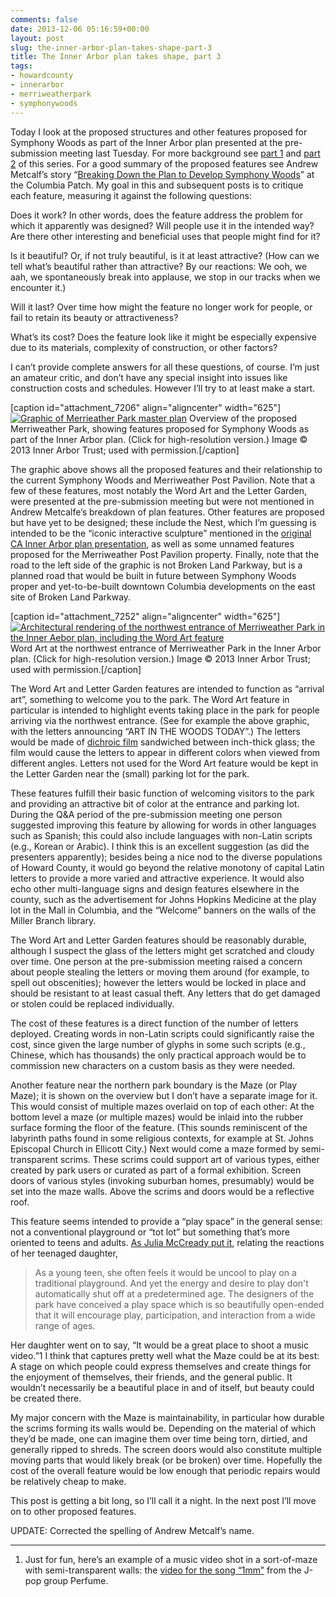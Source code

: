 ```yaml
---
comments: false
date: 2013-12-06 05:16:59+00:00
layout: post
slug: the-inner-arbor-plan-takes-shape-part-3
title: The Inner Arbor plan takes shape, part 3
tags:
- howardcounty
- innerarbor
- merriweatherpark
- symphonywoods
---
```


Today I look at the proposed structures and other features proposed for Symphony Woods as part of the Inner Arbor plan presented at the pre-submission meeting last Tuesday. For more background see [part 1](/2013/12/04/the-inner-arbor-plan-takes-shape-part-1/) and [part 2](/2013/12/05/the-inner-arbor-plan-takes-shape-part-2/) of this series. For a good summary of the proposed features see Andrew Metcalf’s story “[Breaking Down the Plan to Develop Symphony Woods](http://columbia.patch.com/groups/downtown-columbia-development/p/breaking-down-the-plan-to-develop-symphony-woods)” at the Columbia Patch. My goal in this and subsequent posts is to critique each feature, measuring it against the following questions:

Does it work? In other words, does the feature address the problem for which it apparently was designed? Will people use it in the intended way? Are there other interesting and beneficial uses that people might find for it?

Is it beautiful? Or, if not truly beautiful, is it at least attractive? (How can we tell what’s beautiful rather than attractive? By our reactions: We ooh, we aah, we spontaneously break into applause, we stop in our tracks when we encounter it.)

Will it last? Over time how might the feature no longer work for people, or fail to retain its beauty or attractiveness?

What’s its cost? Does the feature look like it might be especially expensive due to its materials, complexity of construction, or other factors?

I can’t provide complete answers for all these questions, of course. I’m just an amateur critic, and don’t have any special insight into issues like construction costs and schedules. However I’ll try to at least make a start.

[caption id="attachment_7206" align="aligncenter" width="625"][![Graphic of Merrieather Park master plan](http://hecker.files.wordpress.com/2013/12/1-merriweather-park-master-plan.jpg?w=625)](http://hecker.files.wordpress.com/2013/12/1-merriweather-park-master-plan.jpg) Overview of the proposed Merriweather Park, showing features proposed for Symphony Woods as part of the Inner Arbor plan. (Click for high-resolution version.) Image © 2013 Inner Arbor Trust; used with permission.[/caption]

The graphic above shows all the proposed features and their relationship to the current Symphony Woods and Merriweather Post Pavilion. Note that a few of these features, most notably the Word Art and the Letter Garden, were presented at the pre-submission meeting but were not mentioned in Andrew Metcalfe’s breakdown of plan features. Other features are proposed but have yet to be designed; these include the Nest, which I’m guessing is intended to be the “iconic interactive sculpture” mentioned in the [original CA Inner Arbor plan presentation](http://www.scribd.com/doc/122612333/Columbia-Association-Inner-Arbor-Plan-Presentation), as well as some unnamed features proposed for the Merriweather Post Pavilion property. Finally, note that the road to the left side of the graphic is not Broken Land Parkway, but is a planned road that would be built in future between Symphony Woods proper and yet-to-be-built downtown Columbia developments on the east site of Broken Land Parkway. 

[caption id="attachment_7252" align="aligncenter" width="625"][![Architectural rendering of the northwest entrance of Merriweather Park in the Inner Aebor plan, including the Word Art feature](http://hecker.files.wordpress.com/2013/12/2-merriweather-park-gateway-entrance.jpg?w=625)](http://hecker.files.wordpress.com/2013/12/2-merriweather-park-gateway-entrance.jpg) Word Art at the northwest entrance of Merriweather Park in the Inner Arbor plan. (Click for high-resolution version.) Image © 2013 Inner Arbor Trust; used with permission.[/caption]

The Word Art and Letter Garden features are intended to function as “arrival art”, something to welcome you to the park. The Word Art feature in particular is intended to highlight events taking place in the park for people arriving via the northwest entrance. (See for example the above graphic, with the letters announcing “ART IN THE WOODS TODAY”.) The letters would be made of [dichroic film](http://en.wikipedia.org/wiki/Dichroic_filter) sandwiched between inch-thick glass; the film would cause the letters to appear in different colors when viewed from different angles. Letters not used for the Word Art feature would be kept in the Letter Garden near the (small) parking lot for the park.

These features fulfill their basic function of welcoming visitors to the park and providing an attractive bit of color at the entrance and parking lot. During the Q&A period of the pre-submission meeting one person suggested improving this feature by allowing for words in other languages such as Spanish; this could also include languages with non-Latin scripts (e.g., Korean or Arabic). I think this is an excellent suggestion (as did the presenters apparently); besides being a nice nod to the diverse populations of Howard County, it would go beyond the relative monotony of capital Latin letters to provide a more varied and attractive experience. It would also echo other multi-language signs and design features elsewhere in the county, such as the advertisement for Johns Hopkins Medicine at the play lot in the Mall in Columbia, and the “Welcome” banners on the walls of the Miller Branch library.

The Word Art and Letter Garden features should be reasonably durable, although I suspect the glass of the letters might get scratched and cloudy over time. One person at the pre-submission meeting raised a concern about people stealing the letters or moving them around (for example, to spell out obscenities); however the letters would be locked in place and should be resistant to at least casual theft. Any letters that do get damaged or stolen could be replaced individually.

The cost of these features is a direct function of the number of letters deployed. Creating words in non-Latin scripts could significantly raise the cost, since given the large number of glyphs in some such scripts (e.g., Chinese, which has thousands) the only practical approach would be to commission new characters on a custom basis as they were needed.

Another feature near the northern park boundary is the Maze (or Play Maze); it is shown on the overview but I don’t have a separate image for it. This would consist of multiple mazes overlaid on top of each other: At the bottom level a maze (or multiple mazes) would be inlaid into the rubber surface forming the floor of the feature. (This sounds reminiscent of the labyrinth paths found in some religious contexts, for example at St. Johns Episcopal Church in Ellicott City.) Next would come a maze formed by semi-transparent scrims. These scrims could support art of various types, either created by park users or curated as part of a formal exhibition. Screen doors of various styles (invoking suburban homes, presumably) would be set into the maze walls. Above the scrims and doors would be a reflective roof.

This feature seems intended to provide a “play space” in the general sense: not a conventional playground or “tot lot” but something that’s more oriented to teens and adults. [As Julia McCready put it](http://villagegreentownsquared.blogspot.com/2013/12/my-secret-weapon.html), relating the reactions of her teenaged daughter,

<blockquote>As a young teen, she often feels it would be uncool to play on a traditional playground. And yet the energy and desire to play don't automatically shut off at a predetermined age. The designers of the park have conceived a play space which is so beautifully open-ended that it will encourage play, participation, and interaction from a wide range of ages.</blockquote>

Her daughter went on to say, “It would be a great place to shoot a music video.”1 I think that captures pretty well what the Maze could be at its best: A stage on which people could express themselves and create things for the enjoyment of themselves, their friends, and the general public. It wouldn’t necessarily be a beautiful place in and of itself, but beauty could be created there.

My major concern with the Maze is maintainability, in particular how durable the scrims forming its walls would be. Depending on the material of which they’d be made, one can imagine them over time being torn, dirtied, and generally ripped to shreds. The screen doors would also constitute multiple moving parts that would likely break (or be broken) over time. Hopefully the cost of the overall feature would be low enough that periodic repairs would be relatively cheap to make.

This post is getting a bit long, so I’ll call it a night. In the next post I’ll move on to other proposed features.

UPDATE: Corrected the spelling of Andrew Metcalf’s name.



* * *



1. Just for fun, here’s an example of a music video shot in a sort-of-maze with semi-transparent walls: the [video for the song “1mm”](http://vimeo.com/75669432) from the J-pop group Perfume.

